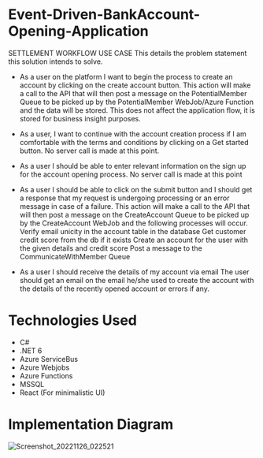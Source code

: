 # Event-Driven-BankAccount-Opening-Application

SETTLEMENT WORKFLOW 
USE CASE
 This details the problem statement this solution intends to solve. 
* As a user on the platform I want to begin the process to create an account by clicking on the create account button.
  This action will make a call to the API that will then post a message on the PotentialMember Queue to be picked up by the PotentialMember WebJob/Azure Function and the data will be stored. This does not affect the application flow, it is stored for business insight purposes.

* As a user, I want to continue with the account creation process if I am comfortable with the terms and conditions by clicking on a Get started button. No server call is made at this point.

* As a user I should be able to enter relevant information on the sign up for the account opening process. No server call is made at this point

* As a user I should be able to click on the submit button and I should get a response that my request is undergoing processing or an error message in case of a failure.
  This action will make a call to the API that will then post a message on the CreateAccount Queue to be picked up by the CreateAccount WebJob and the following processes will occur.
  Verify email unicity in the account table in the database
  Get customer credit score from the db if it exists
  Create an account for the user with the given details and credit score
  Post a message to the CommunicateWithMember Queue

* As a user I should receive the details of my account via email
  The user should get an email on the email he/she used to create the account with the details of the recently opened account or errors if any.
 
 # Technologies Used
 
 * C#
 * .NET 6
 * Azure ServiceBus
 * Azure Webjobs
 * Azure Functions
 * MSSQL
 * React (For minimalistic UI)
 
 
# Implementation Diagram
![Screenshot_20221126_022521](https://user-images.githubusercontent.com/72900885/207101727-ee116655-6f77-4066-a5af-0a25f0e407ce.png)


